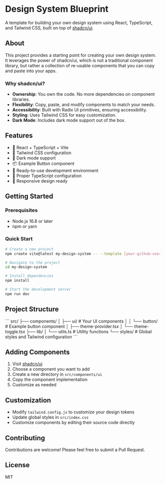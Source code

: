 # Design System Blueprint

A template for building your own design system using React, TypeScript, and Tailwind CSS, built on top of [shadcn/ui](https://ui.shadcn.com).

## About

This project provides a starting point for creating your own design system. It leverages the power of shadcn/ui, which is not a traditional component library, but rather a collection of re-usable components that you can copy and paste into your apps.

### Why shadcn/ui?

- **Ownership**: You own the code. No more dependencies on component libraries.
- **Flexibility**: Copy, paste, and modify components to match your needs.
- **Accessibility**: Built with Radix UI primitives, ensuring accessibility.
- **Styling**: Uses Tailwind CSS for easy customization.
- **Dark Mode**: Includes dark mode support out of the box.

## Features

- 🚀 React + TypeScript + Vite
- 🎨 Tailwind CSS configuration
- 🌙 Dark mode support
- 📦 Example Button component
- 🔧 Ready-to-use development environment
- 🎯 Proper TypeScript configuration
- 📱 Responsive design ready

## Getting Started

### Prerequisites

- Node.js 16.8 or later
- npm or yarn

### Quick Start

```bash
# Create a new project
npm create vite@latest my-design-system -- --template [your-github-username]/design-system-blueprint

# Navigate to the project
cd my-design-system

# Install dependencies
npm install

# Start the development server
npm run dev
```

## Project Structure

\`\`\`
src/
├── components/
│   ├── ui/           # Your UI components
│   │   └── button/   # Example button component
│   ├── theme-provider.tsx
│   └── theme-toggle.tsx
├── lib/
│   └── utils.ts      # Utility functions
└── styles/           # Global styles and Tailwind configuration
\`\`\`

## Adding Components

1. Visit [shadcn/ui](https://ui.shadcn.com/docs/components)
2. Choose a component you want to add
3. Create a new directory in `src/components/ui`
4. Copy the component implementation
5. Customize as needed

## Customization

- Modify `tailwind.config.js` to customize your design tokens
- Update global styles in `src/index.css`
- Customize components by editing their source code directly

## Contributing

Contributions are welcome! Please feel free to submit a Pull Request.

## License

MIT

